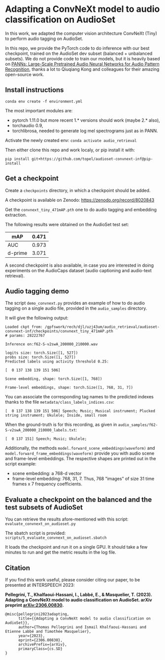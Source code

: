 # Adapting a ConvNeXt model to audio classification on AudioSet

In this work, we adapted the computer vision architecture ConvNeXt (Tiny) to perform audio tagging on AudioSet. 

In this repo, we provide the PyTorch code to do inference with our best checkpoint, trained on the AudioSet dev subset (balanced + unbalanced subsets). We do not provide code to train our models, but it is heavily based on [PANNs: Large-Scale Pretrained Audio Neural Networks for Audio Pattern Recognition](https://github.com/qiuqiangkong/audioset_tagging_cnn), thanks a lot to Qiuqiang Kong and colleagues for their amazing open-source work. 

## Install instructions

```conda env create -f environment.yml```

The most important modules are:

- pytorch 1.11.0 but more recent 1.* versions should work (maybe 2.* also),
- torchaudio 0.9,
- torchlibrosa, needed to generate log mel spectrograms just as in PANN.

Activate the newly created env:
```conda activate audio_retrieval```

Then either clone this repo and work localy, or pip install it with:

```pip install git+https://github.com/topel/audioset-convnext-inf@pip-install```

## Get a checkpoint

Create a `checkpoints` directory, in which a checkpoint should be added.

A checkpoint is available on Zenodo: https://zenodo.org/record/8020843

Get the `convnext_tiny_471mAP.pth` one to do audio tagging and embedding extraction.

The following results were obtained on the AudioSet test set:

| mAP     | 0.471 |
|---------|-------|
| AUC     | 0.973 |
| d-prime | 3.071 |

A second checkpoint is also available, in case you are interested in doing experiments on the AudioCaps dataset (audio captioning and audio-text retrieval).

## Audio tagging demo

The script `demo_convnext.py` provides an example of how to do audio tagging on a single audio file, provided in the `audio_samples` directory.

It will give the following output:

```
Loaded ckpt from: /gpfswork/rech/djl/uzj43um/audio_retrieval/audioset-convnext-inf/checkpoints/convnext_tiny_471mAP.pth
# params: 28222767

Inference on:f62-S-v2swA_200000_210000.wav

logits size: torch.Size([1, 527])
probs size: torch.Size([1, 527])
Predicted labels using activity threshold 0.25:

[  0 137 138 139 151 506]

Scene embedding, shape: torch.Size([1, 768])

Frame-level embeddings, shape: torch.Size([1, 768, 31, 7])
```

You can associate the corresponding tag names to the predicted indexes thanks to the file `metadata/class_labels_indices.csv`:

`[  0 137 138 139 151 506] Speech; Music; Musical instrument; Plucked string instrument; Ukulele; Inside, small room`

When the ground-truth is for this recording, as given in `audio_samples/f62-S-v2swA_200000_210000_labels.txt`:

`[  0 137 151] Speech; Music; Ukulele; `

Additionally, the methods `model.forward_scene_embeddings(waveform)` and `model.forward_frame_embeddings(waveform)` provide you with audio scene and frame-level embeddings. The respective shapes are printed out in the script example:
- scene embedding: a 768-d vector
- frame-level embedding: 768, 31, 7. Thus, 768 "images" of size 31 time frames x 7 frequency coefficients.

## Evaluate a checkpoint on the balanced and the test subsets of AudioSet

You can retrieve the results afore-mentioned with this script: `evaluate_convnext_on_audioset.py`

The sbatch script is provided: `scripts/5_evaluate_convnext_on_audioset.sbatch`

It loads the checkpoint and run it on a single GPU. It should take a few minutes to run and get the metric results in the log file. 

## Citation

If you find this work useful, please consider citing our paper, to be presented at INTERSPEECH 2023:

**Pellegrini, T., Khalfaoui-Hassani, I., Labbé, E., & Masquelier, T. (2023). Adapting a ConvNeXt model to audio classification on AudioSet. arXiv preprint [arXiv:2306.00830](https://arxiv.org/abs/2306.00830).**

```
@misc{pellegrini2023adapting,
      title={{Adapting a ConvNeXt model to audio classification on AudioSet}}, 
      author={Thomas Pellegrini and Ismail Khalfaoui-Hassani and Etienne Labbé and Timothée Masquelier},
      year={2023},
      eprint={2306.00830},
      archivePrefix={arXiv},
      primaryClass={cs.SD}
}
```
